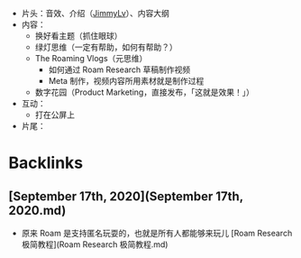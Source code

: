- 片头：音效、介绍（[JimmyLv](JimmyLv.md)）、内容大纲
- 内容：
    - 换好看主题（抓住眼球）
    - 绿灯思维（一定有帮助，如何有帮助？）
    - The Roaming Vlogs（元思维）
        - 如何通过 Roam Research 草稿制作视频
        - Meta 制作，视频内容所用素材就是制作过程
    - 数字花园（Product Marketing，直接发布，「这就是效果！」）
- 互动：
    - 打在公屏上
- 片尾：

# Backlinks
## [September 17th, 2020](September 17th, 2020.md)
- 原来 Roam 是支持匿名玩耍的，也就是所有人都能够来玩儿 [Roam Research 极简教程](Roam Research 极简教程.md)

